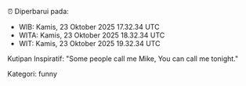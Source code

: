⏰ Diperbarui pada:
- WIB: Kamis, 23 Oktober 2025 17.32.34 UTC
- WITA: Kamis, 23 Oktober 2025 18.32.34 UTC
- WIT: Kamis, 23 Oktober 2025 19.32.34 UTC

Kutipan Inspiratif:
"Some people call me Mike, You can call me tonight."


Kategori: funny

